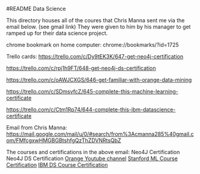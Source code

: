 #README Data Science

This directory houses all of the coures that Chris Manna sent me via the email below. (see gmail link) They were given to him by his manager to get ramped up for their data science project.

chrome bookmark on home computer: chrome://bookmarks/?id=1725

Trello cards:
https://trello.com/c/Dy9tEK3K/647-get-neo4j-certification

https://trello.com/c/rpj1h9FT/648-get-neo4j-ds-certification

https://trello.com/c/oAWJCXGS/646-get-familiar-with-orange-data-mining

https://trello.com/c/SDmsvfcZ/645-complete-this-machine-learning-certificate

https://trello.com/c/Ctm1Rp74/644-complete-this-ibm-datascience-certificate



Email from Chris Manna:
https://mail.google.com/mail/u/0/#search/from%3Acmanna285%40gmail.com/FMfcgxwHMGBGBtshfgQzThZDVNRtsQbZ

The courses and certifications in the above email:
Neo4J Certification
Neo4J DS Certification
[Orange Youtube channel](https://www.youtube.com/channel/UClKKWBe2SCAEyv7ZNGhIe4g)
[Stanford ML Course Certification](https://www.coursera.org/learn/machine-learning)
[IBM DS Course Certification](https://www.coursera.org/professional-certificates/ibm-data-science)